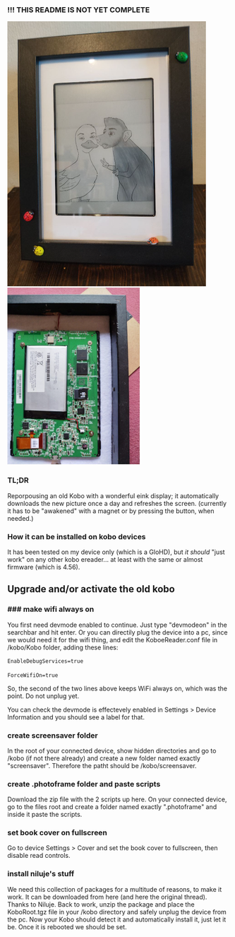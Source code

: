 
### !!! THIS README IS NOT YET COMPLETE


![demo picture front](pics/front.png)![demo picture back](pics/back.png)

### TL;DR
Reporpousing an old Kobo with a wonderful eink display; it automatically downloads the new picture once a day and refreshes the screen. (currently it has to be "awakened" with a magnet or by pressing the button, when needed.)

### How it can be installed on kobo devices
It has been tested on my device only (which is a GloHD), but *it should* "just work" on any other kobo ereader... at least with the same or almost firmware (which is 4.56). 

## Upgrade and/or activate the old kobo
### ### make wifi always on

You first need devmode enabled to continue. Just type "devmodeon" in the searchbar and hit enter. Or you can directily plug the device into a pc, since we would need it for the wifi thing, and edit the KoboeReader.conf file in /kobo/Kobo folder, adding these lines:

    EnableDebugServices=true
    
    ForceWifiOn=true 

So, the second of the two lines above keeps WiFi always on, which was the point. Do not unplug yet.

You can check the devmode is effectevely enabled in Settings > Device Information and you should see a label for that.
### create screensaver folder
In the root of your connected device, show hidden directories and go to /kobo (if not there already) and create a new folder named exactly "screensaver". Therefore the patht should be /kobo/screensaver.

### create .photoframe folder and paste scripts
Download the zip file with the 2 scripts up here.
On your connected device, go to the files root and create a folder named exactly ".photoframe" and inside it paste the scripts.

### set book cover on fullscreen
Go to device Settings > Cover and set the book cover to fullscreen, then disable read controls.

### install niluje's stuff
We need this collection of packages for a multitude of reasons, to make it work.
It can be downloaded from here (and here the original thread). Thanks to Niluje.
Back to work, unzip the package and place the KoboRoot.tgz file in your /kobo directory and safely unplug the device from the pc.
Now your Kobo should detect it and automatically install it, just let it be.
Once it is rebooted we should be set.





